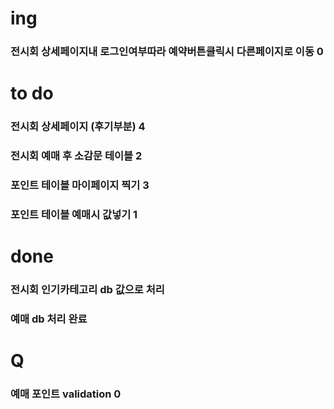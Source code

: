 # ing
### 전시회 상세페이지내 로그인여부따라 예약버튼클릭시 다른페이지로 이동 0
### 

# to do
### 전시회 상세페이지 (후기부분) 4
### 전시회 예매 후 소감문 테이블 2
### 포인트 테이블 마이페이지 찍기 3
### 포인트 테이블 예매시 값넣기 1

# done
### 전시회 인기카테고리 db 값으로 처리
### 예매 db 처리 완료

# Q
### 예매 포인트 validation 0
